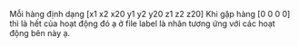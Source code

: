 Mỗi hàng định dạng [x1 x2 x20 y1 y2 y20 z1 z2 z20]
Khi gặp hàng [0 0 0         0] thì là hết của hoạt động đó ạ
ở file label là nhãn tương ứng với các hoạt động bên này ạ.